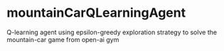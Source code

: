 # mountainCarQLearningAgent

Q-learning agent using epsilon-greedy exploration strategy to solve the mountain-car game from open-ai gym

